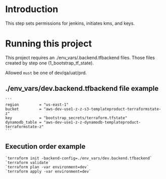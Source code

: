 
# Introduction 
This step sets permissions for jenkins, initiates kms, and keys.

# Running this project
This project requires an ./env_vars/<env>.backend.tfbackend files. Those files created by step one (1_bootstrap_tf_state).

Allowed <env> `must` be one of dev/qa/uat/prd.

## ./env_vars/dev.backend.tfbackend file example
    ```
    region         = "us-east-1"
    bucket         = "aws-dev-use1-z-z-s3-templateproduct-terraformstate-z"
    key            = "bootstrap_secrets/terraform.tfstate"
    dynamodb_table = "aws-dev-use1-z-z-dynamodb-templateproduct-terraformstate-z"
    ```

## Execution order example

    `terraform init -backend-config=./env_vars/dev.backend.tfbackend`
    `terraform validate`
    `terraform plan -var environment=dev`
    `terraform apply -var environment=dev`

